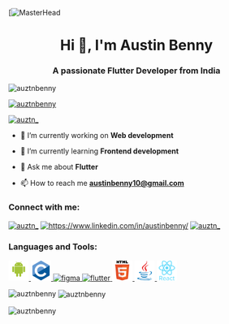 [![MasterHead](https://1.bp.blogspot.com/-7A4WynwLsMw/XbBpCXG8fHI/AAAAAAAAMt4/uOa1bpLskYgrwGbllhSu2SDj_Mig8SXJQCLcBGAsYHQ/s1600/2000_600px.gif)
<h1 align="center">Hi 👋, I'm Austin Benny</h1>
<h3 align="center">A passionate Flutter Developer from India</h3>



<p align="left"> <img src="https://komarev.com/ghpvc/?username=auztnbenny&label=Profile%20views&color=0e75b6&style=flat" alt="auztnbenny" /> </p>

<p align="left"> <a href="https://github.com/ryo-ma/github-profile-trophy"><img src="https://github-profile-trophy.vercel.app/?username=auztnbenny" alt="auztnbenny" /></a> </p>

<p align="left"> <a href="https://twitter.com/auztn_" target="blank"><img src="https://img.shields.io/twitter/follow/auztn_?logo=twitter&style=for-the-badge" alt="auztn_" /></a> </p>

- 🔭 I’m currently working on **Web development**

- 🌱 I’m currently learning **Frontend development**

- 💬 Ask me about **Flutter**

- 📫 How to reach me **austinbenny10@gmail.com**

<h3 align="left">Connect with me:</h3>
<p align="left">
<a href="https://twitter.com/auztn_" target="blank"><img align="center" src="https://raw.githubusercontent.com/rahuldkjain/github-profile-readme-generator/master/src/images/icons/Social/twitter.svg" alt="auztn_" height="30" width="40" /></a>
<a href="https://linkedin.com/in/https://www.linkedin.com/in/austinbenny/" target="blank"><img align="center" src="https://raw.githubusercontent.com/rahuldkjain/github-profile-readme-generator/master/src/images/icons/Social/linked-in-alt.svg" alt="https://www.linkedin.com/in/austinbenny/" height="30" width="40" /></a>
<a href="https://instagram.com/auztn_" target="blank"><img align="center" src="https://raw.githubusercontent.com/rahuldkjain/github-profile-readme-generator/master/src/images/icons/Social/instagram.svg" alt="auztn_" height="30" width="40" /></a>
</p>

<h3 align="left">Languages and Tools:</h3>
<p align="left"> <a href="https://developer.android.com" target="_blank" rel="noreferrer"> <img src="https://raw.githubusercontent.com/devicons/devicon/master/icons/android/android-original-wordmark.svg" alt="android" width="40" height="40"/> </a> <a href="https://www.cprogramming.com/" target="_blank" rel="noreferrer"> <img src="https://raw.githubusercontent.com/devicons/devicon/master/icons/c/c-original.svg" alt="c" width="40" height="40"/> </a> <a href="https://www.figma.com/" target="_blank" rel="noreferrer"> <img src="https://www.vectorlogo.zone/logos/figma/figma-icon.svg" alt="figma" width="40" height="40"/> </a> <a href="https://flutter.dev" target="_blank" rel="noreferrer"> <img src="https://www.vectorlogo.zone/logos/flutterio/flutterio-icon.svg" alt="flutter" width="40" height="40"/> </a> <a href="https://www.w3.org/html/" target="_blank" rel="noreferrer"> <img src="https://raw.githubusercontent.com/devicons/devicon/master/icons/html5/html5-original-wordmark.svg" alt="html5" width="40" height="40"/> </a> <a href="https://www.java.com" target="_blank" rel="noreferrer"> <img src="https://raw.githubusercontent.com/devicons/devicon/master/icons/java/java-original.svg" alt="java" width="40" height="40"/> </a> <a href="https://reactjs.org/" target="_blank" rel="noreferrer"> <img src="https://raw.githubusercontent.com/devicons/devicon/master/icons/react/react-original-wordmark.svg" alt="react" width="40" height="40"/> </a> </p>

<p><img align="left" src="https://github-readme-stats.vercel.app/api/top-langs?username=auztnbenny&show_icons=true&locale=en&layout=compact" alt="auztnbenny" /></p>

<p>&nbsp;<img align="center" src="https://github-readme-stats.vercel.app/api?username=auztnbenny&show_icons=true&locale=en" alt="auztnbenny" /></p>

<p><img align="center" src="https://github-readme-streak-stats.herokuapp.com/?user=auztnbenny&" alt="auztnbenny" /></p>
